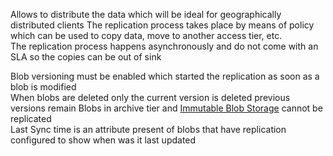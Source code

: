 Allows to distribute the data which will be ideal for geographically distributed clients
The replication process takes place by means of policy which can be used to copy data, move to another access tier, etc.  
The replication process happens asynchronously and do not come with an SLA so the copies can be out of sink

Blob versioning must be enabled which started the replication as soon as a blob is modified  
When blobs are deleted only the current version is deleted previous versions remain
Blobs in archive tier and [Immutable Blob Storage](Immutable%20Blob%20Storage.md) cannot be replicated  
Last Sync time is an attribute present of blobs that have replication configured to show when was it last updated
